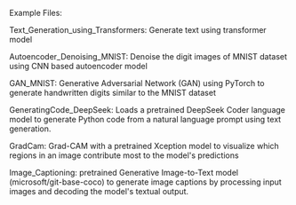 
 Example Files:
 
 Text_Generation_using_Transformers: Generate text using transformer model

 Autoencoder_Denoising_MNIST: Denoise the digit images of MNIST dataset using CNN based autoencoder model

 GAN_MNIST: Generative Adversarial Network (GAN) using PyTorch to generate handwritten digits similar to the MNIST dataset

 GeneratingCode_DeepSeek: Loads a pretrained DeepSeek Coder language model to generate Python code from a natural language prompt using text generation.

 GradCam: Grad-CAM with a pretrained Xception model to visualize which regions in an image contribute most to the model's predictions

 Image_Captioning: pretrained Generative Image-to-Text model (microsoft/git-base-coco) to generate image captions by processing input images and decoding the model's textual output.

 
 
